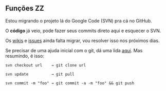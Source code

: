 ## Funções ZZ

Estou migrando o projeto lá do Google Code (SVN) pra cá no GitHub.

O **código** já veio, pode fazer seus commits direto aqui e esquecer o SVN.

Os [wikis](http://code.google.com/p/funcoeszz/w/list) e [issues](http://code.google.com/p/funcoeszz/issues/list) ainda falta migrar, vou resolver isso nos próximos dias.

Se precisar de uma ajuda inicial com o git, dá uma lida [aqui](https://git.wiki.kernel.org/articles/g/i/t/GitSvnCrashCourse_512d.html). Mas resumindo, é isso:

	svn checkout url    → git clone url
	
	svn update          → git pull
	
	svn commit -m "foo" → git commit -a -m "foo" && git push
	

